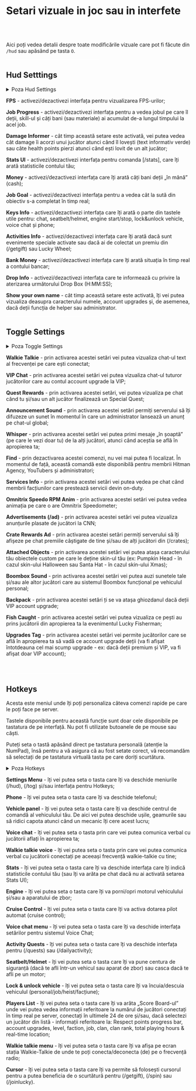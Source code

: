 

# Setari vizuale in joc sau in interfete

<br><br>

Aici poți vedea detalii despre toate modificările vizuale care pot fi făcute din `/hud` sau apăsând pe tasta `O`.
<br><p style="width: 50%; border: 1px solid #ffffff;"></p>
## Hud Setttings

<details class="details custom-block">
    <summary>Poza Hud Settings</summary>
    <p><img src="https://i.imgur.com/ycuYeef.png" alt=""></p>
</details>

<span class="highlight gg">**FPS**</span> - activezi/dezactivezi interfața pentru vizualizarea FPS-urilor; 

<span class="highlight gg">**Job Progress**</span> - activezi/dezactivezi interfața pentru a vedea jobul pe care îl deții, skill-ul și câți bani (sau materiale) ai acumulat de-a lungul timpului la acel job.

<span class="highlight gg">**Damage Informer**</span> - cât timp această setare este activată, vei putea vedea cât damage îi acorzi unui jucător atunci când îl lovești (text informativ verde) sau câte health points pierzi atunci când ești lovit de un alt jucător;

<span class="highlight gg">**Stats UI**</span> - activezi/dezactivezi interfața pentru comanda [/stats], care îți arată statisticile contului tău;

<span class="highlight gg">**Money**</span> - activezi/dezactivezi interfața care îți arată câți bani deții „în mână” (cash);

<span class="highlight gg">**Job Goal**</span> - activezi/dezactivezi interfața pentru a vedea cât la sută din obiectiv s-a completat în timp real;

<span class="highlight gg">**Keys Info**</span> - activezi/dezactivezi interfața care îți arată o parte din tastele utile pentru: chat, seatbelt/helmet, engine start/stop, lock&unlock vehicle, voice chat și phone;

<span class="highlight gg">**Activities Info**</span> - activezi/dezactivezi interfața care îți arată dacă sunt evenimente speciale activate sau dacă ai de colectat un premiu din (/getgift) sau Lucky Wheel;

<span class="highlight gg">**Bank Money**</span> - activezi/dezactivezi interfața care îți arată situația în timp real a contului bancar;

<span class="highlight gg">**Drop Info**</span> - activezi/dezactivezi interfața care te informează cu privire la aterizarea următorului Drop Box (H:MM:SS);

<span class="highlight gg">**Show your own name**</span> - cât timp această setare este activată, îți vei putea vizualiza deasupra caracterului numele, account upgrades și, de asemenea, dacă deții funcția de helper sau administrator.
<br><p style="width: 50%; border: 1px solid #ffffff;"></p>

## Toggle Settings

<details class="details custom-block">
    <summary>Poza Toggle Settings</summary>
    <p><img src="https://i.imgur.com/ZNnuBSy.png" alt=""></p>
</details>

<span class="highlight gg">**Walkie Talkie**</span> - prin activarea acestei setări vei putea vizualiza chat-ul text al frecvenței pe care ești conectat;

<span class="highlight gg">**VIP Chat**</span> - prin activarea acestei setări vei putea vizualiza chat-ul tuturor jucătorilor care au contul account upgrade la VIP;

<span class="highlight gg">**Quest Rewards**</span> - prin activarea acestei setări, vei putea vizualiza pe chat când tu și/sau un alt jucător finalizează un Special Quest;

<span class="highlight gg">**Announcement Sound**</span> - prin activarea acestei setări permiți serverului să îți difuzeze un sunet în momentul în care un administrator lansează un anunț pe chat-ul global;

<span class="highlight gg">**Whisper**</span> - prin activarea acestei setări vei putea primi mesaje „în șoaptă” (pe care le vezi doar tu) de la alți jucători, atunci când aceștia se află în apropierea ta;

<span class="highlight gg">**Find**</span> - prin dezactivarea acestei comenzi, nu vei mai putea fi localizat. În momentul de față, această comandă este disponibilă pentru membrii Hitman Agency, YouTubers și administratori;

<span class="highlight gg">**Services Info**</span> - prin activarea acestei setări vei putea vedea pe chat când membrii facțiunilor care prestează servicii devin on-duty.

<span class="highlight gg">**Omnitrix Speedo RPM Anim**</span> - prin activarea acestei setări vei putea vedea animația pe care o are Omnitrix Speedometer;

<span class="highlight gg">**Advertisements (/ad)**</span> - prin activarea acestei setări vei putea vizualiza anunțurile plasate de jucători la CNN;

<span class="highlight gg">**Crate Rewards Ad**</span> - prin activarea acestei setări permiți serverului să îți afișeze pe chat premiile câștigate de tine și/sau de alți jucători din (/crates);

<span class="highlight gg">**Attached Objects**</span> - prin activarea acestei setări vei putea atașa caracterului tău obiectele custom pe care le deține skin-ul tău (ex: Pumpkin Head - în cazul skin-ului Halloween sau Santa Hat - în cazul skin-ului Xmas); 

<span class="highlight gg">**Boombox Sound**</span> - prin activarea acestei setări vei putea auzi sunetele tale și/sau ale altor jucători care au sistemul Boombox funcțional pe vehiculul personal;

<span class="highlight gg">**Backpack**</span> - prin activarea acestei setări ți se va atașa ghiozdanul dacă deții VIP account upgrade;

<span class="highlight gg">**Fish Caught**</span> - prin activarea acestei setări vei putea vizualiza ce pești au prins jucătorii din apropierea ta la evenimentul Lucky Fisherman;

<span class="highlight gg">**Upgrades Tag**</span> - prin activarea acestei setări vei permite jucătorilor care se află în apropierea ta să vadă ce account upgrade deții (va fi afișat întotdeauna cel mai scump upgrade - ex: dacă deții premium și VIP, va fi afișat doar VIP account);

<br><p style="width: 50%; border: 1px solid #ffffff;"></p>
## Hotkeys

Acesta este meniul unde îți poți personaliza câteva comenzi rapide pe care le poți face pe server. 

Tastele disponibile pentru această funcție sunt doar cele disponibile pe tastatura de pe interfață. Nu pot fi utilizate butoanele de pe mouse sau căști.

Puteți seta o tastă apăsând direct pe tastatura personală (atenție la NumPad), însă pentru a vă asigura că au fost setate corect, vă recomandăm să selectați de pe tastatura virtuală tasta pe care doriți scurtătura.

<details class="details custom-block">
    <summary>Poza Hotkeys</summary>
    <p><img src="https://i.imgur.com/Jx1oRtG.png" alt=""></p>
</details>



 
<span class="highlight gg">**Settings Menu**</span> - îți vei putea seta o tasta care îți va deschide meniurile (/hud), (/tog) și/sau interfața pentru Hotkeys;

<span class="highlight gg">**Phone**</span> - îți vei putea seta o tasta care îți va deschide telefonul;

<span class="highlight gg">**Vehicle panel**</span> - îți vei putea seta o tasta care îți va deschide centrul de comandă al vehiculului tău. De aici vei putea deschide ușile, geamurile sau să ridici capota atunci când un mecanic îți cere acest lucru;

<span class="highlight gg">**Voice chat**</span> - îți vei putea seta o tasta prin care vei putea comunica verbal cu jucătorii aflați în apropierea ta;

<span class="highlight gg">**Walkie talkie voice**</span> - îți vei putea seta o tasta prin care vei putea comunica verbal cu jucătorii conectați pe aceeași frecvență walkie-talkie cu tine;

<span class="highlight gg">**Stats**</span> - îți vei putea seta o tasta care îți va deschide interfața care îți indică statisticile contului tău (sau îți va arăta pe chat dacă nu ai activată setarea Stats UI);

<span class="highlight gg">**Engine**</span> - îți vei putea seta o tasta care îți va porni/opri motorul vehiculului și/sau a aparatului de zbor;

<span class="highlight gg">**Cruise Control**</span> - îți vei putea seta o tasta care îți va activa dotarea pilot automat (cruise control);

<span class="highlight gg">**Voice chat menu**</span> - îți vei putea seta o tasta care îți va deschide interfața setărilor pentru sistemul Voice Chat;

<span class="highlight gg">**Activity Quests**</span> - îți vei putea seta o tasta care îți va deschide interfața pentru (/quests) sau (/dailyactivity);

<span class="highlight gg">**Seatbelt/Helmet**</span> - îți vei putea seta o tasta care îți va pune centura de siguranță (dacă te afli într-un vehicul sau aparat de zbor) sau casca dacă te afli pe un motor;

<span class="highlight gg">**Lock & unlock vehicle**</span> - îți vei putea seta o tasta care îți va încuia/descuia vehiculul (personal/job/heist/facțiune);

<span class="highlight gg">**Players List**</span> - îți vei putea seta o tasta care îți va arăta „Score Board-ul” unde vei putea vedea informații referitoare la numărul de jucători conectați în timp real pe server, conectați în ultimele 24 de ore și/sau, dacă selectezi un jucător din listă - informații referitoare la: Respect points progress bar, account upgrades, level, faction, job, clan, clan rank, total playing hours & real-time location;

<span class="highlight gg">**Walkie talkie menu**</span> - îți vei putea seta o tasta care îți va afișa pe ecran stația Walkie-Talkie de unde te poți conecta/deconecta (de) pe o frecvență radio;

<span class="highlight gg">**Cursor**</span> -  îți vei putea seta o tasta care îți va permite să folosești cursorul pentru a putea beneficia de o scurtătură pentru (/getgift), (/spin) sau (/joinlucky).






